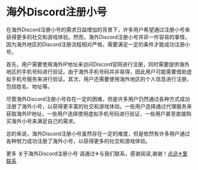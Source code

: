 # 海外Discord注册小号

在海外Discord注册小号的需求日益增加的背景下，许多用户希望通过注册小号来获得更多的社交和游戏体验。然而，海外Discord注册小号并非一件容易的事情，因为海外地区的Discord注册流程相对严格，需要满足一定的条件才能成功注册小号。

首先，用户需要使用海外IP地址来访问Discord官网进行注册，同时需要提供海外地区的手机号码进行验证。由于海外手机号码并非易得，因此用户可能需要借助虚拟手机号服务来进行验证。其次，用户还需要使用海外地区的个人信息进行注册，包括姓名、地址等。

尽管海外Discord注册小号存在一定的困难，但是许多用户仍然通过各种方式成功注册了海外小号，以获得更丰富的社交和游戏体验。一些用户选择通过代理服务来获取海外IP地址，一些用户选择使用虚拟手机号码进行验证，一些用户甚至直接购买海外小号来满足自己的需求。

总的来说，海外Discord注册小号虽然存在一定的难度，但是依然有许多用户通过各种努力成功注册了海外小号，以获得更多的社交和游戏体验。

更多 关于海外Discord注册小号 请通过✈与我们联系，感谢阅读,谢谢！[点这✈里联系](https://w.k02.cc)